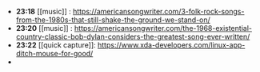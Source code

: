 - **23:18** [[music]] :  https://americansongwriter.com/3-folk-rock-songs-from-the-1980s-that-still-shake-the-ground-we-stand-on/
- **23:20** [[music]] :  https://americansongwriter.com/the-1968-existential-country-classic-bob-dylan-considers-the-greatest-song-ever-written/
- **23:22** [[quick capture]]:  https://www.xda-developers.com/linux-app-ditch-mouse-for-good/
-